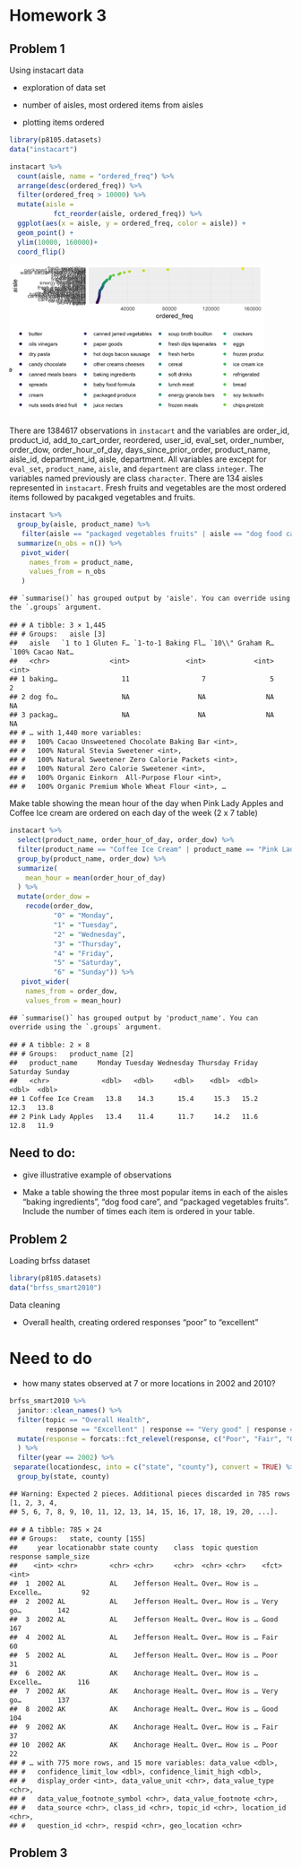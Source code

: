 Homework 3
================

## Problem 1

Using instacart data

-   exploration of data set

-   number of aisles, most ordered items from aisles

-   plotting items ordered

``` r
library(p8105.datasets)
data("instacart") 
```

``` r
instacart %>% 
  count(aisle, name = "ordered_freq") %>% 
  arrange(desc(ordered_freq)) %>% 
  filter(ordered_freq > 10000) %>% 
  mutate(aisle =
           fct_reorder(aisle, ordered_freq)) %>% 
  ggplot(aes(x = aisle, y = ordered_freq, color = aisle)) +
  geom_point() +
  ylim(10000, 160000)+
  coord_flip()
```

<img src="p8105_hw3_th2891-copy_files/figure-gfm/unnamed-chunk-2-1.png" width="90%" />

There are 1384617 observations in `instacart` and the variables are
order\_id, product\_id, add\_to\_cart\_order, reordered, user\_id,
eval\_set, order\_number, order\_dow, order\_hour\_of\_day,
days\_since\_prior\_order, product\_name, aisle\_id, department\_id,
aisle, department. All variables are except for `eval_set`,
`product_name`, `aisle`, and `department` are class `integer`. The
variables named previously are class `character`. There are 134 aisles
represented in `instacart`. Fresh fruits and vegetables are the most
ordered items followed by pacakged vegetables and fruits.

``` r
instacart %>% 
  group_by(aisle, product_name) %>% 
   filter(aisle == "packaged vegetables fruits" | aisle == "dog food care" | aisle == "baking ingredients") %>%
  summarize(n_obs = n()) %>% 
   pivot_wider(
     names_from = product_name, 
     values_from = n_obs
   )
```

    ## `summarise()` has grouped output by 'aisle'. You can override using the `.groups` argument.

    ## # A tibble: 3 × 1,445
    ## # Groups:   aisle [3]
    ##   aisle   `1 to 1 Gluten F… `1-to-1 Baking Fl… `10\\" Graham R… `100% Cacao Nat…
    ##   <chr>               <int>              <int>            <int>            <int>
    ## 1 baking…                11                  7                5                2
    ## 2 dog fo…                NA                 NA               NA               NA
    ## 3 packag…                NA                 NA               NA               NA
    ## # … with 1,440 more variables:
    ## #   100% Cacao Unsweetened Chocolate Baking Bar <int>,
    ## #   100% Natural Stevia Sweetener <int>,
    ## #   100% Natural Sweetener Zero Calorie Packets <int>,
    ## #   100% Natural Zero Calorie Sweetener <int>,
    ## #   100% Organic Einkorn  All-Purpose Flour <int>,
    ## #   100% Organic Premium Whole Wheat Flour <int>, …

Make table showing the mean hour of the day when Pink Lady Apples and
Coffee Ice cream are ordered on each day of the week (2 x 7 table)

``` r
instacart %>% 
  select(product_name, order_hour_of_day, order_dow) %>% 
  filter(product_name == "Coffee Ice Cream" | product_name == "Pink Lady Apples") %>% 
  group_by(product_name, order_dow) %>% 
  summarize(
    mean_hour = mean(order_hour_of_day)
  ) %>% 
  mutate(order_dow = 
    recode(order_dow, 
           "0" = "Monday",
           "1" = "Tuesday",
           "2" = "Wednesday",
           "3" = "Thursday",
           "4" = "Friday",
           "5" = "Saturday",
           "6" = "Sunday")) %>% 
   pivot_wider(
    names_from = order_dow, 
    values_from = mean_hour)
```

    ## `summarise()` has grouped output by 'product_name'. You can override using the `.groups` argument.

    ## # A tibble: 2 × 8
    ## # Groups:   product_name [2]
    ##   product_name     Monday Tuesday Wednesday Thursday Friday Saturday Sunday
    ##   <chr>             <dbl>   <dbl>     <dbl>    <dbl>  <dbl>    <dbl>  <dbl>
    ## 1 Coffee Ice Cream   13.8    14.3      15.4     15.3   15.2     12.3   13.8
    ## 2 Pink Lady Apples   13.4    11.4      11.7     14.2   11.6     12.8   11.9

## Need to do:

-   give illustrative example of observations

-   Make a table showing the three most popular items in each of the
    aisles “baking ingredients”, “dog food care”, and “packaged
    vegetables fruits”. Include the number of times each item is ordered
    in your table.

## Problem 2

Loading brfss dataset

``` r
library(p8105.datasets)
data("brfss_smart2010") 
```

Data cleaning

-   Overall health, creating ordered responses “poor” to “excellent”

# Need to do

-   how many states observed at 7 or more locations in 2002 and 2010?

``` r
brfss_smart2010 %>% 
  janitor::clean_names() %>% 
  filter(topic == "Overall Health",
         response == "Excellent" | response == "Very good" | response == "Good" | response == "Fair" | response == "Poor") %>% 
  mutate(response = forcats::fct_relevel(response, c("Poor", "Fair", "Good", "Very good", "Excellent"))
  ) %>%
  filter(year == 2002) %>% 
 separate(locationdesc, into = c("state", "county"), convert = TRUE) %>% 
  group_by(state, county) 
```

    ## Warning: Expected 2 pieces. Additional pieces discarded in 785 rows [1, 2, 3, 4,
    ## 5, 6, 7, 8, 9, 10, 11, 12, 13, 14, 15, 16, 17, 18, 19, 20, ...].

    ## # A tibble: 785 × 24
    ## # Groups:   state, county [155]
    ##     year locationabbr state county    class  topic question response sample_size
    ##    <int> <chr>        <chr> <chr>     <chr>  <chr> <chr>    <fct>          <int>
    ##  1  2002 AL           AL    Jefferson Healt… Over… How is … Excelle…          92
    ##  2  2002 AL           AL    Jefferson Healt… Over… How is … Very go…         142
    ##  3  2002 AL           AL    Jefferson Healt… Over… How is … Good             167
    ##  4  2002 AL           AL    Jefferson Healt… Over… How is … Fair              60
    ##  5  2002 AL           AL    Jefferson Healt… Over… How is … Poor              31
    ##  6  2002 AK           AK    Anchorage Healt… Over… How is … Excelle…         116
    ##  7  2002 AK           AK    Anchorage Healt… Over… How is … Very go…         137
    ##  8  2002 AK           AK    Anchorage Healt… Over… How is … Good             104
    ##  9  2002 AK           AK    Anchorage Healt… Over… How is … Fair              37
    ## 10  2002 AK           AK    Anchorage Healt… Over… How is … Poor              22
    ## # … with 775 more rows, and 15 more variables: data_value <dbl>,
    ## #   confidence_limit_low <dbl>, confidence_limit_high <dbl>,
    ## #   display_order <int>, data_value_unit <chr>, data_value_type <chr>,
    ## #   data_value_footnote_symbol <chr>, data_value_footnote <chr>,
    ## #   data_source <chr>, class_id <chr>, topic_id <chr>, location_id <chr>,
    ## #   question_id <chr>, respid <chr>, geo_location <chr>

## Problem 3
